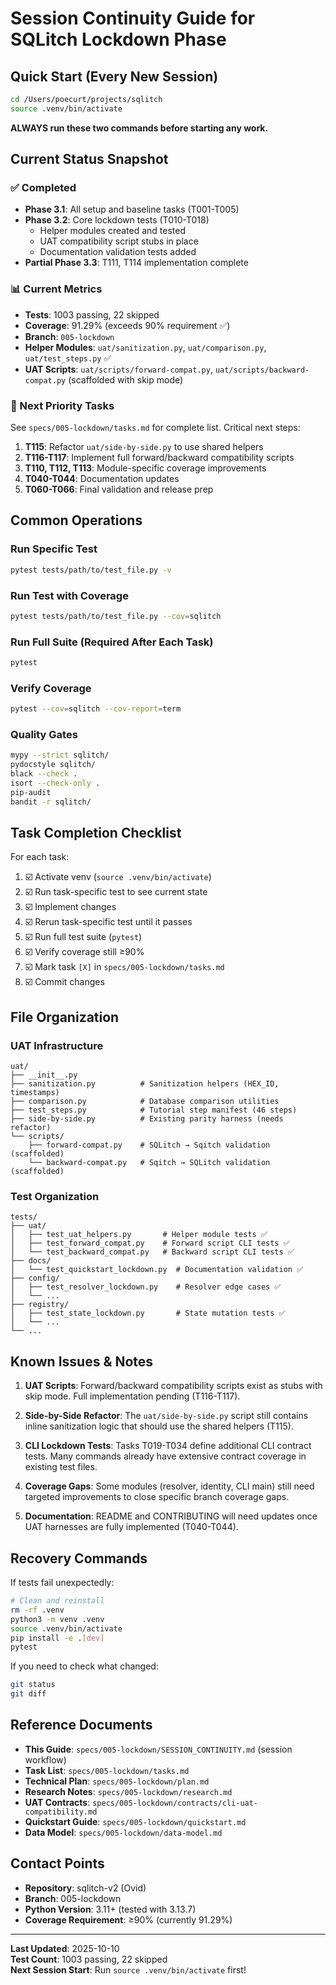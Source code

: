 # Session Continuity Guide for SQLitch Lockdown Phase

## Quick Start (Every New Session)

```bash
cd /Users/poecurt/projects/sqlitch
source .venv/bin/activate
```

**ALWAYS run these two commands before starting any work.**

## Current Status Snapshot

### ✅ Completed
- **Phase 3.1**: All setup and baseline tasks (T001-T005)
- **Phase 3.2**: Core lockdown tests (T010-T018)
  - Helper modules created and tested
  - UAT compatibility script stubs in place
  - Documentation validation tests added
- **Partial Phase 3.3**: T111, T114 implementation complete

### 📊 Current Metrics
- **Tests**: 1003 passing, 22 skipped
- **Coverage**: 91.29% (exceeds 90% requirement ✅)
- **Branch**: `005-lockdown`
- **Helper Modules**: `uat/sanitization.py`, `uat/comparison.py`, `uat/test_steps.py` ✅
- **UAT Scripts**: `uat/scripts/forward-compat.py`, `uat/scripts/backward-compat.py` (scaffolded with skip mode)

### 🎯 Next Priority Tasks
See `specs/005-lockdown/tasks.md` for complete list. Critical next steps:

1. **T115**: Refactor `uat/side-by-side.py` to use shared helpers
2. **T116-T117**: Implement full forward/backward compatibility scripts
3. **T110, T112, T113**: Module-specific coverage improvements
4. **T040-T044**: Documentation updates
5. **T060-T066**: Final validation and release prep

## Common Operations

### Run Specific Test
```bash
pytest tests/path/to/test_file.py -v
```

### Run Test with Coverage
```bash
pytest tests/path/to/test_file.py --cov=sqlitch
```

### Run Full Suite (Required After Each Task)
```bash
pytest
```

### Verify Coverage
```bash
pytest --cov=sqlitch --cov-report=term
```

### Quality Gates
```bash
mypy --strict sqlitch/
pydocstyle sqlitch/
black --check .
isort --check-only .
pip-audit
bandit -r sqlitch/
```

## Task Completion Checklist

For each task:
1. ☑️ Activate venv (`source .venv/bin/activate`)
2. ☑️ Run task-specific test to see current state
3. ☑️ Implement changes
4. ☑️ Rerun task-specific test until it passes
5. ☑️ Run full test suite (`pytest`)
6. ☑️ Verify coverage still ≥90%
7. ☑️ Mark task `[X]` in `specs/005-lockdown/tasks.md`
8. ☑️ Commit changes

## File Organization

### UAT Infrastructure
```
uat/
├── __init__.py
├── sanitization.py          # Sanitization helpers (HEX_ID, timestamps)
├── comparison.py            # Database comparison utilities
├── test_steps.py            # Tutorial step manifest (46 steps)
├── side-by-side.py          # Existing parity harness (needs refactor)
└── scripts/
    ├── forward-compat.py    # SQLitch → Sqitch validation (scaffolded)
    └── backward-compat.py   # Sqitch → SQLitch validation (scaffolded)
```

### Test Organization
```
tests/
├── uat/
│   ├── test_uat_helpers.py       # Helper module tests ✅
│   ├── test_forward_compat.py    # Forward script CLI tests ✅
│   └── test_backward_compat.py   # Backward script CLI tests ✅
├── docs/
│   └── test_quickstart_lockdown.py  # Documentation validation ✅
├── config/
│   ├── test_resolver_lockdown.py    # Resolver edge cases ✅
│   └── ...
├── registry/
│   ├── test_state_lockdown.py       # State mutation tests ✅
│   └── ...
└── ...
```

## Known Issues & Notes

1. **UAT Scripts**: Forward/backward compatibility scripts exist as stubs with skip mode. Full implementation pending (T116-T117).

2. **Side-by-Side Refactor**: The `uat/side-by-side.py` script still contains inline sanitization logic that should use the shared helpers (T115).

3. **CLI Lockdown Tests**: Tasks T019-T034 define additional CLI contract tests. Many commands already have extensive contract coverage in existing test files.

4. **Coverage Gaps**: Some modules (resolver, identity, CLI main) still need targeted improvements to close specific branch coverage gaps.

5. **Documentation**: README and CONTRIBUTING will need updates once UAT harnesses are fully implemented (T040-T044).

## Recovery Commands

If tests fail unexpectedly:
```bash
# Clean and reinstall
rm -rf .venv
python3 -m venv .venv
source .venv/bin/activate
pip install -e .[dev]
pytest
```

If you need to check what changed:
```bash
git status
git diff
```

## Reference Documents

- **This Guide**: `specs/005-lockdown/SESSION_CONTINUITY.md` (session workflow)
- **Task List**: `specs/005-lockdown/tasks.md`
- **Technical Plan**: `specs/005-lockdown/plan.md`
- **Research Notes**: `specs/005-lockdown/research.md`
- **UAT Contracts**: `specs/005-lockdown/contracts/cli-uat-compatibility.md`
- **Quickstart Guide**: `specs/005-lockdown/quickstart.md`
- **Data Model**: `specs/005-lockdown/data-model.md`

## Contact Points

- **Repository**: sqlitch-v2 (Ovid)
- **Branch**: 005-lockdown
- **Python Version**: 3.11+ (tested with 3.13.7)
- **Coverage Requirement**: ≥90% (currently 91.29%)

---

**Last Updated**: 2025-10-10  
**Test Count**: 1003 passing, 22 skipped  
**Next Session Start**: Run `source .venv/bin/activate` first!
